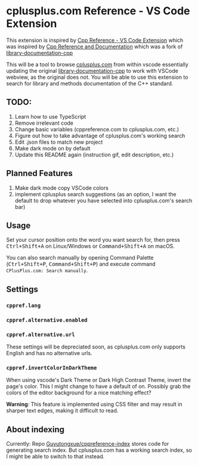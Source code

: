 # cplusplus.com Reference - VS Code Extension


This extension is inspired by [Cpp Reference - VS Code Extension](https://github.com/Guyutongxue/VSC_CppReference) which was inspired by [Cpp Reference and Documentation](https://github.com/FederAndInk/search-cpp-documentation) which was a fork of [library-documentation-cpp](https://github.com/gursahani/search-cpp-documentation)

This will be a tool to browse [cplusplus.com](https://cplusplus.com) from within vscode essentially updating the original [library-documentation-cpp](https://github.com/gursahani/search-cpp-documentation) to work with VSCode webview, as the original does not.
You will be able to use this extension to search for library and methods documentation of the C++ standard.

## TODO:

1. Learn how to use TypeScript
2. Remove irrelevant code
3. Change basic variables (cppreference.com to cplusplus.com, etc.)
4. Figure out how to take advantage of cplusplus.com's working search
5. Edit .json files to match new project
6. Make dark mode on by default
7. Update this README again (instruction gif, edit description, etc.)

## Planned Features

1. Make dark mode copy VSCode colors
2. implement cplusplus search suggestions (as an option, I want the default to drop whatever you have selected into cplusplus.com's search bar)
## Usage

Set your cursor position onto the word you want search for, then press <kbd>Ctrl+Shift+A</kbd> on Linux/Windows or <kbd>Command+Shift+A</kbd> on macOS.
<!-- ![](https://s1.ax1x.com/2020/09/02/w9nkKf.gif) format for how to include a gif, keep for later -->
You can also search manually by opening Command Palette (<kbd>Ctrl+Shift+P</kbd>, <kbd>Command+Shift+P</kbd>) and execute command `CPlusPlus.com: Search manually`.

## Settings

### `cppref.lang`
### `cppref.alternative.enabled`
### `cppref.alternative.url`

These settings will be depreciated soon, as cplusplus.com only supports English and has no alternative urls.
### `cppref.invertColorInDarkTheme`

When using vscode's Dark Theme or Dark High Contrast Theme, invert the page's color.
This I might change to have a default of on.
Possibly grab the colors of the editor background for a nice matching effect?

**Warning**: This feature is implemented using CSS filter and may result in sharper text edges, making it difficult to read.

## About indexing
Currently:
Repo [Guyutongxue/cppreference-index](https://github.com/Guyutongxue/cppreference-index) stores code for generating search index.
But cplusplus.com has a working search index, so I might be able to switch to that instead.
